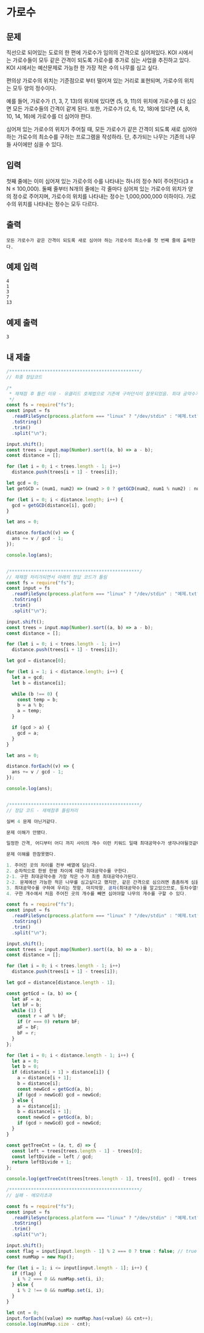 # 가로수

## 문제

직선으로 되어있는 도로의 한 편에 가로수가 임의의 간격으로 심어져있다. KOI 시에서는 가로수들이 모두 같은 간격이 되도록 가로수를 추가로 심는 사업을 추진하고 있다. KOI 시에서는 예산문제로 가능한 한 가장 적은 수의 나무를 심고 싶다.

편의상 가로수의 위치는 기준점으로 부터 떨어져 있는 거리로 표현되며, 가로수의 위치는 모두 양의 정수이다.

예를 들어, 가로수가 (1, 3, 7, 13)의 위치에 있다면 (5, 9, 11)의 위치에 가로수를 더 심으면 모든 가로수들의 간격이 같게 된다. 또한, 가로수가 (2, 6, 12, 18)에 있다면 (4, 8, 10, 14, 16)에 가로수를 더 심어야 한다.

심어져 있는 가로수의 위치가 주어질 때, 모든 가로수가 같은 간격이 되도록 새로 심어야 하는 가로수의 최소수를 구하는 프로그램을 작성하라. 단, 추가되는 나무는 기존의 나무들 사이에만 심을 수 있다.

## 입력

첫째 줄에는 이미 심어져 있는 가로수의 수를 나타내는 하나의 정수 N이 주어진다(3 ≤ N ≤ 100,000). 둘째 줄부터 N개의 줄에는 각 줄마다 심어져 있는 가로수의 위치가 양의 정수로 주어지며, 가로수의 위치를 나타내는 정수는 1,000,000,000 이하이다. 가로수의 위치를 나타내는 정수는 모두 다르다.

## 출력

```
모든 가로수가 같은 간격이 되도록 새로 심어야 하는 가로수의 최소수를 첫 번째 줄에 출력한다.
```

## 예제 입력

```
4
1
3
7
13
```

## 예제 출력

```
3
```

## 내 제출

```js
/************************************************/
// 최종 정답코드

/*
 * 재채점 후 틀린 이유 - 유클리드 호제법으로 기존에 구하던식이 잘못되었음. 최대 공약수가 1인 케이스를 캐치를 못했음.
 */
const fs = require("fs");
const input = fs
  .readFileSync(process.platform === "linux" ? "/dev/stdin" : "예제.txt")
  .toString()
  .trim()
  .split("\n");

input.shift();
const trees = input.map(Number).sort((a, b) => a - b);
const distance = [];

for (let i = 0; i < trees.length - 1; i++)
  distance.push(trees[i + 1] - trees[i]);

let gcd = 0;
let getGCD = (num1, num2) => (num2 > 0 ? getGCD(num2, num1 % num2) : num1);

for (let i = 0; i < distance.length; i++) {
  gcd = getGCD(distance[i], gcd);
}

let ans = 0;

distance.forEach((v) => {
  ans += v / gcd - 1;
});

console.log(ans);


/************************************************/
// 재채점 처리가되면서 아래의 정답 코드가 틀림
const fs = require("fs");
const input = fs
  .readFileSync(process.platform === "linux" ? "/dev/stdin" : "예제.txt")
  .toString()
  .trim()
  .split("\n");

input.shift();
const trees = input.map(Number).sort((a, b) => a - b);
const distance = [];

for (let i = 0; i < trees.length - 1; i++)
  distance.push(trees[i + 1] - trees[i]);

let gcd = distance[0];

for (let i = 1; i < distance.length; i++) {
  let a = gcd;
  let b = distance[i];

  while (b !== 0) {
    const temp = b;
    b = a % b;
    a = temp;
  }

  if (gcd > a) {
    gcd = a;
  }
}

let ans = 0;

distance.forEach((v) => {
  ans += v / gcd - 1;
});

console.log(ans);


/************************************************/
// 정답 코드 - 재채점후 틀림처리

실버 4 문제 아닌거같다.

문제 이해가 안됐다.

일정한 간격, 어디부터 어디 까지 사이의 개수 이런 키워드 일때 최대공약수가 생각나야될것같다.

문제 이해를 한참못했다.

1. 주어진 곳의 차이를 전부 배열에 담는다.
2. 순차적으로 한쌍 한쌍 차이에 대한 최대공약수를 구한다.
2-1. 구한 최대공약수중 가장 작은 수가 최종 최대공약수가된다.
2-2. 문제에선 가능한 적은 나무를 심고싶다고 했지만, 같은 간격으로 심으려면 촘촘하게 심을 수 밖에없다.
3. 최대공약수를 구하여 우리는 첫항, 마지막항, 공차(최대공약수)를 알고있으므로, 등차수열의 개수의 합을 구한다.
4. 구한 개수에서 처음 주어진 곳의 개수를 빼면 심어야할 나무의 개수를 구할 수 있다.

const fs = require("fs");
const input = fs
  .readFileSync(process.platform === "linux" ? "/dev/stdin" : "예제.txt")
  .toString()
  .trim()
  .split("\n");

input.shift();
const trees = input.map(Number).sort((a, b) => a - b);
const distance = [];

for (let i = 0; i < trees.length - 1; i++)
  distance.push(trees[i + 1] - trees[i]);

let gcd = distance[distance.length - 1];

const getGcd = (a, b) => {
  let aF = a;
  let bF = b;
  while (1) {
    const r = aF % bF;
    if (r === 0) return bF;
    aF = bF;
    bF = r;
  }
};

for (let i = 0; i < distance.length - 1; i++) {
  let a = 0;
  let b = 0;
  if (distance[i + 1] > distance[i]) {
    a = distance[i + 1];
    b = distance[i];
    const newGcd = getGcd(a, b);
    if (gcd > newGcd) gcd = newGcd;
  } else {
    a = distance[i];
    b = distance[i + 1];
    const newGcd = getGcd(a, b);
    if (gcd > newGcd) gcd = newGcd;
  }
}

const getTreeCnt = (a, t, d) => {
  const left = trees[trees.length - 1] - trees[0];
  const leftDivide = left / gcd;
  return leftDivide + 1;
};

console.log(getTreeCnt(trees[trees.length - 1], trees[0], gcd) - trees.length);

/************************************************/
// 실패 - 메모리초과

const fs = require("fs");
const input = fs
  .readFileSync(process.platform === "linux" ? "/dev/stdin" : "예제.txt")
  .toString()
  .trim()
  .split("\n");

input.shift();
const flag = input[input.length - 1] % 2 === 0 ? true : false; // true - 짝수, false - 홀수
const numMap = new Map();

for (let i = 1; i <= input[input.length - 1]; i++) {
  if (flag) {
    i % 2 === 0 && numMap.set(i, i);
  } else {
    i % 2 !== 0 && numMap.set(i, i);
  }
}

let cnt = 0;
input.forEach((value) => numMap.has(+value) && cnt++);
console.log(numMap.size - cnt);
```
